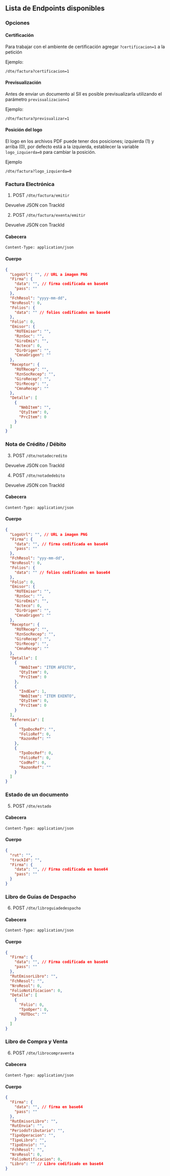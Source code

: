 ## Lista de Endpoints disponibles

### Opciones

#### Certificación

Para trabajar con el ambiente de certificación agregar `?certificacion=1` a la petición

Ejemplo:

`/dte/factura?certificacion=1`

#### Previsualización

Antes de enviar un documento al SII es posible previsualizarla utilizando el parámetro `previsualizacion=1`

Ejemplo:

`/dte/factura?previsualizar=1`

#### Posición del logo

El logo en los archivos PDF puede tener dos posiciones; izquierda (1) y arriba (0), por defecto está a la izquierda, establecer la variable `logo_izquierda=0` para cambiar la posición.

Ejemplo

`/dte/factura?logo_izquierda=0`

### Factura Electrónica

1. POST `/dte/factura/emitir`

Devuelve JSON con TrackId

2. POST `/dte/factura/exenta/emitir`

Devuelve JSON con TrackId

#### Cabecera

```
Content-Type: application/json
```

#### Cuerpo

```json
{
  "LogoUrl": "", // URL a imagen PNG
  "Firma": {
    "data": "", // firma codificada en base64
    "pass": ""
  },
  "FchResol": "yyyy-mm-dd",
  "NroResol": 0,
  "Folios": {
    "data": "" // folios codificados en base64
  },
  "Folio": 0,
  "Emisor": {
    "RUTEmisor": "",
    "RznSoc": "",
    "GiroEmis": "",
    "Acteco": 0,
    "DirOrigen": "",
    "CmnaOrigen": ""
  },
  "Receptor": {
    "RUTRecep": "",
    "RznSocRecep": "",
    "GiroRecep": "",
    "DirRecep": "",
    "CmnaRecep": ""
  },
  "Detalle": [
    {
      "NmbItem": "",
      "QtyItem": 0,
      "PrcItem": 0
    }
  ]
}
```

### Nota de Crédito / Débito

3. POST `/dte/notadecredito`

Devuelve JSON con TrackId

4. POST `/dte/notadedebito`

Devuelve JSON con TrackId

#### Cabecera

```
Content-Type: application/json
```

#### Cuerpo

```json
{
  "LogoUrl": "", // URL a imagen PNG
  "Firma": {
    "data": "", // firma codificada en base64
    "pass": ""
  },
  "FchResol": "yyy-mm-dd",
  "NroResol": 0,
  "Folios": {
    "data": "" // folios codificados en base64
  },
  "Folio": 0,
  "Emisor": {
    "RUTEmisor": "",
    "RznSoc": "",
    "GiroEmis": "",
    "Acteco": 0,
    "DirOrigen": "",
    "CmnaOrigen": ""
  },
  "Receptor": {
    "RUTRecep": "",
    "RznSocRecep": "",
    "GiroRecep": "",
    "DirRecep": "",
    "CmnaRecep": ""
  },
  "Detalle": [
    {
      "NmbItem": "ITEM AFECTO",
      "QtyItem": 0,
      "PrcItem": 0
    },
    {
      "IndExe": 1,
      "NmbItem": "ITEM EXENTO",
      "QtyItem": 0,
      "PrcItem": 0
    }
  ],
  "Referencia": [
    {
      "TpoDocRef": "",
      "FolioRef": 0,
      "RazonRef": ""
    },
    {
      "TpoDocRef": 0,
      "FolioRef": 0,
      "CodRef": 0,
      "RazonRef": ""
    }
  ]
}
```

### Estado de un documento

5. POST `/dte/estado`

#### Cabecera

```
Content-Type: application/json
```

#### Cuerpo

```json
{
  "rut": "",
  "trackId": "",
  "Firma": {
    "data": "", // Firma codificada en base64
    "pass": ""
  }
}
```

### Libro de Guías de Despacho

6. POST `/dte/libroguiadedespacho`

#### Cabecera

```
Content-Type: application/json
```

#### Cuerpo

```json
{
  "Firma": {
    "data": "", // Firma codificada en base64
    "pass": ""
  },
  "RutEmisorLibro": "",
  "FchResol": "",
  "NroResol": 0,
  "FolioNotificacion": 0,
  "Detalle": [
    {
      "Folio": 0,
      "TpoOper": 0,
      "RUTDoc": ""
    }
  ]
}
```

### Libro de Compra y Venta

6. POST `/dte/librocompraventa`

#### Cabecera

```
Content-Type: application/json
```

#### Cuerpo

```json
{
  "Firma": {
    "data": "", // firma en base64
    "pass": ""
  },
  "RutEmisorLibro": "",
  "RutEnvia": "",
  "PeriodoTributario": "",
  "TipoOperacion": "",
  "TipoLibro": "",
  "TipoEnvio": "",
  "FchResol": "",
  "NroResol": 0,
  "FolioNotificacion": 0,
  "Libro": "" // Libro codificado en base64
}
```

